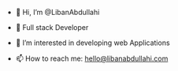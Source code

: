 - 👋 Hi, I’m @LibanAbdullahi
- 🌱 Full stack Developer

- 👀 I’m interested in developing web Applications

- 📫 How to reach me: hello@libanabdullahi.com


